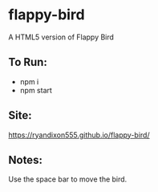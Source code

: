 # flappy-bird

A HTML5 version of Flappy Bird

## To Run:
* npm i
* npm start

## Site:
https://ryandixon555.github.io/flappy-bird/

## Notes:
Use the space bar to move the bird.
